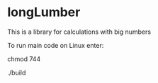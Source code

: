 # longLumber

This is a library for calculations with big numbers

To run main code on Linux enter:

chmod 744

./build
